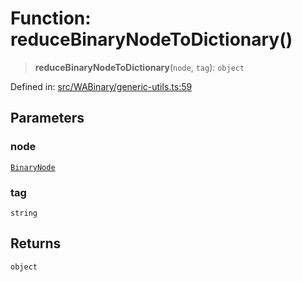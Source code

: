 # Function: reduceBinaryNodeToDictionary()

> **reduceBinaryNodeToDictionary**(`node`, `tag`): `object`

Defined in: [src/WABinary/generic-utils.ts:59](https://github.com/Fokusdotid/bail/blob/8b525f9ebcc20cb9acd0f880b6ad58976e38b117/src/WABinary/generic-utils.ts#L59)

## Parameters

### node

[`BinaryNode`](../type-aliases/BinaryNode.md)

### tag

`string`

## Returns

`object`
